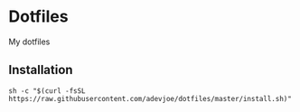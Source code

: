 # Dotfiles

My dotfiles

## Installation

```
sh -c "$(curl -fsSL https://raw.githubusercontent.com/adevjoe/dotfiles/master/install.sh)"
```

